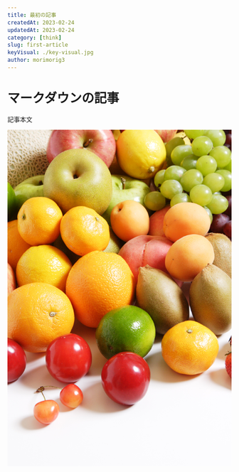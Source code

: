 ```yaml
---
title: 最初の記事
createdAt: 2023-02-24
updatedAt: 2023-02-24
category: [think]
slug: first-article
keyVisual: ./key-visual.jpg
author: morimorig3
---
```


# マークダウンの記事

記事本文

![画像サンプル](./image_01.jpg)